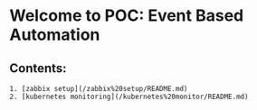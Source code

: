 # Welcome to POC: Event Based Automation

## Contents:
    1. [zabbix setup](/zabbix%20setup/README.md)
    2. [kubernetes monitoring](/kubernetes%20monitor/README.md)